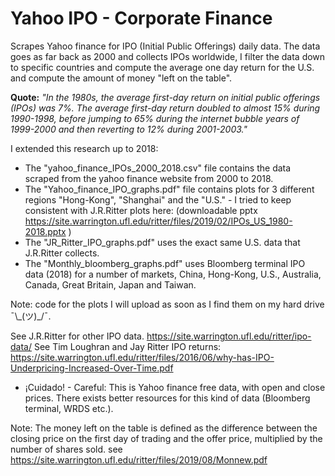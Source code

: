 # Yahoo IPO - Corporate Finance

Scrapes Yahoo finance for IPO (Initial Public Offerings) daily data. The data goes as far back as 2000 and collects IPOs worldwide, I filter the data down to specific countries and compute the average one day return for the U.S. and compute the amount of money "left on the table".

__Quote:__ *"In the 1980s, the average first-day return on initial public offerings (IPOs) was 7%. The
average first-day return doubled to almost 15% during 1990-1998, before jumping to 65%
during the internet bubble years of 1999-2000 and then reverting to 12% during 2001-2003."*

I extended this research up to 2018:

 - The "yahoo_finance_IPOs_2000_2018.csv" file contains the data scraped from the yahoo finance website from 2000 to 2018.
 - The "Yahoo_finance_IPO_graphs.pdf" file contains plots for 3 different regions "Hong-Kong", "Shanghai" and the "U.S." - I tried to keep consistent with J.R.Ritter plots here: (downloadable pptx https://site.warrington.ufl.edu/ritter/files/2019/02/IPOs_US_1980-2018.pptx )
 - The "JR_Ritter_IPO_graphs.pdf" uses the exact same U.S. data that J.R.Ritter collects.
 - The "Monthly_bloomberg_graphs.pdf" uses Bloomberg terminal IPO data (2018) for a number of markets, China, Hong-Kong, U.S., Australia, Canada, Great Britain, Japan and Taiwan.
 
 Note: code for the plots I will upload as soon as I find them on my hard drive ¯\\\_(ツ)_/¯.

See J.R.Ritter for other IPO data. https://site.warrington.ufl.edu/ritter/ipo-data/
See Tim Loughran and Jay Ritter IPO returns: https://site.warrington.ufl.edu/ritter/files/2016/06/why-has-IPO-Underpricing-Increased-Over-Time.pdf

-  ¡Cuidado! - Careful: This is Yahoo finance free data, with open and close prices. There exists better resources for this kind of data (Bloomberg terminal, WRDS etc.).

Note:  The money left on the table is defined as the difference between the closing price on the first day of trading and the offer price, multiplied by the number of shares sold. see https://site.warrington.ufl.edu/ritter/files/2019/08/Monnew.pdf

